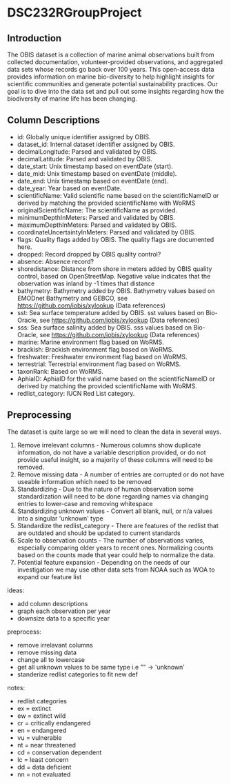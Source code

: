 # DSC232RGroupProject

## Introduction
The OBIS dataset is a collection of marine animal observations built from collected documentation, volunteer-provided observations, and aggregated data sets whose records go back over 100 years.
This open-access data provides information on marine bio-diversity to help highlight insights for scientific communities and generate potential sustainability practices.
Our goal is to dive into the data set and pull out some insights regarding how the biodiversity of marine life has been changing.

## Column Descriptions
- id:	Globally unique identifier assigned by OBIS.
- dataset_id:	Internal dataset identifier assigned by OBIS.
- decimalLongitude:	Parsed and validated by OBIS.
- decimalLatitude:	Parsed and validated by OBIS.
- date_start:	Unix timestamp based on eventDate (start).
- date_mid:	Unix timestamp based on eventDate (middle).
- date_end:	Unix timestamp based on eventDate (end).
- date_year:	Year based on eventDate.
- scientificName:	Valid scientific name based on the scientificNameID or derived by matching the provided scientificName with WoRMS
- originalScientificName:	The scientificName as provided.
- minimumDepthInMeters:	Parsed and validated by OBIS.
- maximumDepthInMeters:	Parsed and validated by OBIS.
- coordinateUncertaintyInMeters:	Parsed and validated by OBIS.
- flags:	Quality flags added by OBIS. The quality flags are documented here.
- dropped:	Record dropped by OBIS quality control?
- absence:	Absence record?
- shoredistance:	Distance from shore in meters added by OBIS quality control, based on OpenStreetMap. Negative value indicates that the observation was inland by -1 times that distance
- bathymetry:	Bathymetry added by OBIS. Bathymetry values based on EMODnet Bathymetry and GEBCO, see https://github.com/iobis/xylookup (Data references)
- sst:	Sea surface temperature added by OBIS. sst values based on Bio-Oracle, see https://github.com/iobis/xylookup (Data references)
- sss:	Sea surface salinity added by OBIS. sss values based on Bio-Oracle, see https://github.com/iobis/xylookup (Data references)
- marine:	Marine environment flag based on WoRMS.
- brackish:	Brackish environment flag based on WoRMS.
- freshwater:	Freshwater environment flag based on WoRMS.
- terrestrial:	Terrestrial environment flag based on WoRMS.
- taxonRank:	Based on WoRMS.
- AphiaID:	AphiaID for the valid name based on the scientificNameID or derived by matching the provided scientificName with WoRMS.
- redlist_category:	IUCN Red List category.

## Preprocessing
The dataset is quite large so we will need to clean the data in several ways.
1) Remove irrelevant columns - Numerous columns show duplicate information, do not have a variable description provided, or do not provide useful insight, so a majority of these columns will need to be removed.
2) Remove missing data - A number of entries are corrupted or do not have useable information which need to be removed
3) Standardizing - Due to the nature of human observation some standardization will need to be done regarding names via changing entries to lower-case and removing whitespace
4) Standardizing unknown values - Convert all blank, null, or n/a values into a singular 'unknown' type
5) Standardize the redlist_category - There are features of the redlist that are outdated and should be updated to current standards
6) Scale to observation counts - The number of observations varies, especially comparing older years to recent ones. Normalizing counts based on the counts made that year could help to normalize the data.
7) Potential feature expansion - Depending on the needs of our investigation we may use other data sets from NOAA such as WOA to expand our feature list

ideas: 
- add column descriptions
- graph each observation per year
- downsize data to a specific year

preprocess:
- remove irrelavant columns
- remove missing data
- change all to lowercase
- get all unknown values to be same type i.e "" -> 'unknown'
- standerize redlist categories to fit new def 

notes:
- redlist categories
- ex = extinct
- ew = extinct wild
- cr = critically endangered
- en = endangered
- vu = vulnerable
- nt = near threatened
- cd = conservation dependent
- lc = least concern
- dd = data deficient
- nn = not evaluated 
